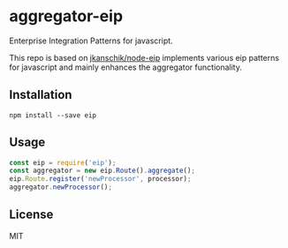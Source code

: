 # aggregator-eip

Enterprise Integration Patterns for javascript.

This repo is based on [jkanschik/node-eip](https://github.com/jkanschik/node-eip) implements various eip patterns for javascript and mainly enhances the aggregator functionality.

## Installation

```
npm install --save eip
```

## Usage

```javascript
const eip = require('eip');
const aggregator = new eip.Route().aggregate();
eip.Route.register('newProcessor', processor);
aggregator.newProcessor();
```

## License

MIT
